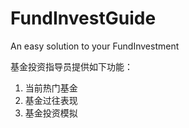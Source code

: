# FundInvestGuide
An easy solution to your FundInvestment

基金投资指导员提供如下功能：
1. 当前热门基金
2. 基金过往表现
3. 基金投资模拟
